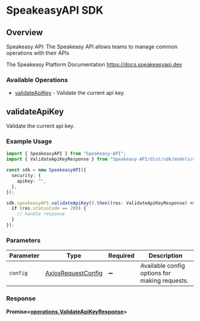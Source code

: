 # SpeakeasyAPI SDK

## Overview

Speakeasy API: The Speakeasy API allows teams to manage common operations with their APIs

The Speakeasy Platform Documentation
<https://docs.speakeasyapi.dev>
### Available Operations

* [validateApiKey](#validateapikey) - Validate the current api key.

## validateApiKey

Validate the current api key.

### Example Usage

```typescript
import { SpeakeasyAPI } from "Speakeasy-API";
import { ValidateApiKeyResponse } from "Speakeasy-API/dist/sdk/models/operations";

const sdk = new SpeakeasyAPI({
  security: {
    apiKey: "",
  },
});

sdk.speakeasyAPI.validateApiKey().then((res: ValidateApiKeyResponse) => {
  if (res.statusCode == 200) {
    // handle response
  }
});
```

### Parameters

| Parameter                                                    | Type                                                         | Required                                                     | Description                                                  |
| ------------------------------------------------------------ | ------------------------------------------------------------ | ------------------------------------------------------------ | ------------------------------------------------------------ |
| `config`                                                     | [AxiosRequestConfig](https://axios-http.com/docs/req_config) | :heavy_minus_sign:                                           | Available config options for making requests.                |


### Response

**Promise<[operations.ValidateApiKeyResponse](../../models/operations/validateapikeyresponse.md)>**

